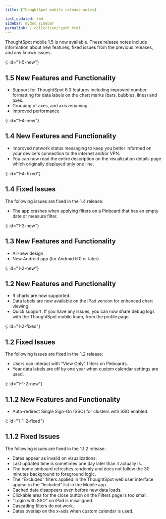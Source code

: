 ```yaml
---
title: [ThoughtSpot mobile release notes]

last_updated: tbd
sidebar: mydoc_sidebar
permalink: /:collection/:path.html
---
```

ThoughtSpot mobile 1.5 is now available. These release notes include information about new features,
fixed issues from the previous releases, and any known issues.

{: id="1-5-new"}
## 1.5 New Features and Functionality
- Support for ThoughtSpot 6.0 features including improved number formatting for data labels on the chart marks (bars, bubbles, lines) and axes.
- Grouping of axes, and axis renaming.
- Improved performance


{: id="1-4-new"}
## 1.4 New Features and Functionality
- Improved network status messaging to keep you better informed on your device's connection to the internet and/or VPN.
- You can now read the entire description on the visualization details page which originally displayed only one line.

{: id="1-4-fixed"}
## 1.4 Fixed Issues

The following issues are fixed in the 1.4 release:

- The app crashes when applying filters on a Pinboard that has an empty date or measure filter.

{: id="1-3-new"}
## 1.3 New Features and Functionality
- All-new design
- New Android app (for Android 6.0 or later)

{: id="1-2-new"}
## 1.2 New Features and Functionality
- R charts are now supported.
- Data labels are now available on the iPad version for enhanced chart viewing.
- Quick support. If you have any issues, you can now share debug logs with the ThoughtSpot mobile team, from the profile page.

{: id="1-2-fixed"}
## 1.2 Fixed Issues

The following issues are fixed in the 1.2 release:

- Users can interact with "View Only" filters on Pinboards.
- Year data labels are off by one year when custom calendar settings are used.

{: id="1-1-2-new"}
## 1.1.2 New Features and Functionality
- Auto-redirect Single Sign-On (SSO) for clusters with SSO enabled.

{: id="1-1-2-fixed"}
## 1.1.2 Fixed Issues

The following issues are fixed in the 1.1.2 release:

- Dates appear as invalid on visualizations.
- Last updated time is sometimes one day later than it actually is.
- The home pinboard refreshes randomly and does not follow the 30 minutes background to foreground logic.
- The “Excluded” filters applied in the ThoughtSpot web user interface appear in the “Included” list in the Mobile app.
- Cached data disappears even before new data loads.
- Clickable area for the close button on the Filters page is too small.
- “Login with SSO” on iPad is misaligned.
- Cascading filters do not work.
- Dates overlap on the x-axis when custom calendar is used.

